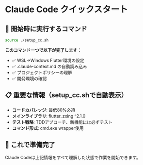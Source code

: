 # Claude Code クイックスタート

## 🎯 開始時に実行するコマンド

```bash
source ./setup_cc.sh
```

**このコマンド一つで以下が完了します：**
- ✅ WSL→Windows Flutter環境の設定
- ✅ .claude-context.md の自動読み込み
- ✅ プロジェクトポリシーの理解
- ✅ 開発環境の確認

## 📋 重要な情報（setup_cc.shで自動表示）

- **コードカバレッジ**: 最低80%必須
- **メインライブラリ**: flutter_zxing ^2.1.0
- **テスト戦略**: TDDアプローチ、新機能には必ずテスト
- **コマンド形式**: cmd.exe wrapper使用

## 🚀 これで準備完了

Claude Codeは上記情報をすべて理解した状態で作業を開始できます。